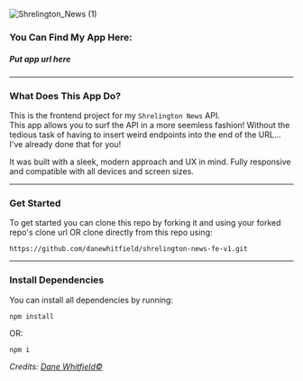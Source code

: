 ![Shrelington_News (1)](https://user-images.githubusercontent.com/80724506/161143477-2ce7a84f-b957-4e8b-a363-b041c4449f1a.png)

### You Can Find My App Here: 
##### Put app url here
----
### What Does This App Do?
This is the frontend project for my `Shrelington News` API.
<br>
This app allows you to surf the API in a more seemless fashion! Without the tedious task of having to insert weird endpoints into the end of the URL... I've already done that for you!

It was built with a sleek, modern approach and UX in mind. Fully responsive and compatible with all devices and screen sizes. 

----

### Get Started
To get started you can clone this repo by forking it and using your forked repo's clone url OR clone directly from this repo using:
```
https://github.com/danewhitfield/shrelington-news-fe-v1.git
```
----
### **Install Dependencies**
You can install all dependencies by running:
```
npm install
```
OR:

```
npm i
```

_Credits: [Dane Whitfield&copy;](https://www.linkedin.com/in/danewhitfield/)_ 
